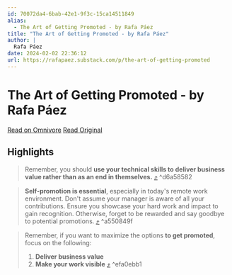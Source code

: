 ```yaml
---
id: 70072da4-6bab-42e1-9f3c-15ca14511849
alias:
  - The Art of Getting Promoted - by Rafa Páez
title: "The Art of Getting Promoted - by Rafa Páez"
author: |
  Rafa Páez
date: 2024-02-02 22:36:12
url: https://rafapaez.substack.com/p/the-art-of-getting-promoted
---
```


# The Art of Getting Promoted - by Rafa Páez

[Read on Omnivore](https://omnivore.app/me/the-art-of-getting-promoted-by-rafa-paez-18d6bf7187e)
[Read Original](https://rafapaez.substack.com/p/the-art-of-getting-promoted)

## Highlights

> Remember, you should **use your technical skills to deliver business value rather than as an end in themselves.** [⤴️](https://omnivore.app/me/the-art-of-getting-promoted-by-rafa-paez-18d6bf7187e#d6a58582-8d78-4472-816e-e245ac638b30)  ^d6a58582

> **Self-promotion is essential**, especially in today's remote work environment. Don't assume your manager is aware of all your contributions. Ensure you showcase your hard work and impact to gain recognition. Otherwise, forget to be rewarded and say goodbye to potential promotions. [⤴️](https://omnivore.app/me/the-art-of-getting-promoted-by-rafa-paez-18d6bf7187e#a550849f-553b-4763-b3ae-1a44c2bdbb71)  ^a550849f

> Remember, if you want to maximize the options **to get promoted**, focus on the following:
> 
> 1. **Deliver business value**
> 2. **Make your work visible** [⤴️](https://omnivore.app/me/the-art-of-getting-promoted-by-rafa-paez-18d6bf7187e#efa0ebb1-427b-4510-bec4-4319eccfc58c)  ^efa0ebb1

